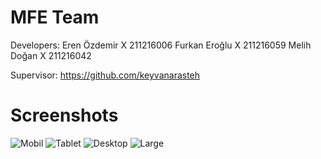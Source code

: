 # MFE Team
Developers:
Eren Özdemir X 211216006
Furkan Eroğlu X 211216059
Melih Doğan X 211216042

Supervisor: https://github.com/keyvanarasteh
 

# Screenshots
![Mobil](https://user-images.githubusercontent.com/69398166/210344726-825ac5eb-4474-4c26-875e-b5da2b6a35cf.PNG)
![Tablet](https://user-images.githubusercontent.com/69398166/210344734-eaa5da72-cafb-44cb-a446-d72c0aa73995.PNG)
![Desktop](https://user-images.githubusercontent.com/69398166/210344740-5cf07a6c-ba3e-43e0-a6f1-986c9566e565.PNG)
![Large](https://user-images.githubusercontent.com/69398166/210344753-851fb685-b1f7-45db-aa69-604c61cd78a8.PNG)
